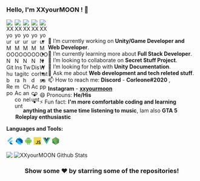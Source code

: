 ### Hello, I'm XXyourMOON ! 👋

<a href="https://github.com/xxyourmoon">
  <img align="left" alt="XXyourMOON Github Repo" width="22px" src="https://cdn.jsdelivr.net/npm/simple-icons@v3/icons/github.svg" />
</a>
<a href="https://instagram.com/xxyourmoon/">
  <img align="left" alt="XXyourMOON Instagram Account" width="22px" src="https://cdn.jsdelivr.net/npm/simple-icons@v3/icons/instagram.svg" />
</a>
<a href="https://www.twitch.tv/lluxuryy666">
  <img align="left" alt="XXyourMOON Twitch Channel" width="22px" src="https://cdn.jsdelivr.net/npm/simple-icons@3.13.0/icons/twitch.svg" />
</a>
<img align="left" alt="XXyourMOON Discord Account" width="22px" src="https://cdn.jsdelivr.net/npm/simple-icons@3.13.0/icons/discord.svg" /> 
<img align="left" alt="XXyourMOON Whatsapp" width="22px" src="https://cdn.jsdelivr.net/npm/simple-icons@3.13.0/icons/whatsapp.svg" />


<br>
<br>


- 🔭 I’m currently working on **Unity/Game Developer and Web Developer**.
- 🌱 I’m currently learning more about **Full Stack Developer**.
- 👯 I’m looking to collaborate on **Secret Stuff Project**.
- 🤔 I’m looking for help with **Unity Documentation**.
- 💬 Ask me about **Web development and tech releted stuff**.
- 📫 How to reach me: **Discord** - **Corleone#2020** , **Instagram** - [**xxyourmoon**](https://www.instagram.com/xxyourmoon/)
- 😄 Pronouns: **He/His**
- ⚡ Fun fact: **I'm more comfortable coding and learning anything at the same time listening to music**,  Iam also **GTA 5 Roleplay enthusiastic**

**Languages and Tools:**

<code><img height="20" src="https://raw.githubusercontent.com/github/explore/80688e429a7d4ef2fca1e82350fe8e3517d3494d/topics/flutter/flutter.png"></code>
<code><img height="20" src="https://raw.githubusercontent.com/github/explore/80688e429a7d4ef2fca1e82350fe8e3517d3494d/topics/dart/dart.png"></code>
<code><img height="20" src="https://raw.githubusercontent.com/github/explore/80688e429a7d4ef2fca1e82350fe8e3517d3494d/topics/android/android.png"></code>
<code><img height="20" src="https://raw.githubusercontent.com/github/explore/80688e429a7d4ef2fca1e82350fe8e3517d3494d/topics/javascript/javascript.png"></code>
<code><img height="20" src="https://raw.githubusercontent.com/github/explore/80688e429a7d4ef2fca1e82350fe8e3517d3494d/topics/vue/vue.png"></code>
<code><img height="20" src="https://raw.githubusercontent.com/github/explore/80688e429a7d4ef2fca1e82350fe8e3517d3494d/topics/nodejs/nodejs.png"></code>    

<img align="center" src="https://github-readme-stats.vercel.app/api/top-langs/?username=xxyourmoon&theme=black&hide_langs_below=1" />
<img align="center" src="https://github-readme-stats.vercel.app/api?username=xxyourmoon&show_icons=true&theme=black&line_height=27" alt="XXyourMOON Github Stats"/>

<div align="center">

### Show some ❤️ by starring some of the repositories!

</div>

